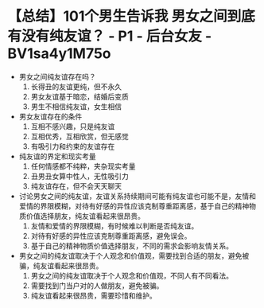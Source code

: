 # 【总结】101个男生告诉我 男女之间到底有没有纯友谊？ - P1 - 后台女友 - BV1sa4y1M75o

-   男女之间纯友谊存在吗？
    1.  长得丑的友谊更纯，但不永久
    2.  男女友谊基于暗恋，结婚后变质
    3.  男生不相信纯友谊，女生相信
-   男女友谊存在的条件
    1.  互相不感兴趣，只是纯友谊
    2.  互相优秀，互相欣赏，但无感觉
    3.  有吸引力和约束的友谊存在
-   纯友谊的界定和现实考量
    1.  任何情感都不纯粹，夹杂现实考量
    2.  丑男丑女算中性人，无性吸引力
    3.  纯友谊存在，但不会天天聊天
-   讨论男女之间的纯友谊，友谊关系持续期间可能有纯友谊也可能不是，友情和爱情的界限模糊，对待有好感的异性应该克制尊重距离感，基于自己的精神物质价值选择朋友，纯友谊看起来很昂贵。
    1.  友情和爱情的界限模糊，有时候难以判断是否纯友谊。
    2.  对待有好感的异性应该克制尊重距离感，避免误会。
    3.  基于自己的精神物质价值选择朋友，不同的需求会影响友情关系。
-   男女之间的纯友谊取决于个人观念和价值观，需要找到合适的朋友，避免被骗，纯友谊看起来很昂贵。
    1.  男女之间的纯友谊取决于个人观念和价值观，不同人有不同看法。
    2.  需要找到门当户对的人做朋友，避免被骗。
    3.  纯友谊看起来很昂贵，需要珍惜和维护。